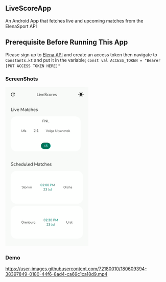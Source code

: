 ## LiveScoreApp
An Android App that fetches live and upcoming matches from the ElenaSport API

## Prerequisite Before Running This App
Please sign up to [Elena API](https://elenasport.io/) and create an access token then navigate to `Constants.kt` and put
it in the variable;
``
const val ACCESS_TOKEN = "Bearer [PUT ACCESS TOKEN HERE]"
``

### ScreenShots
<img src="screenshots/screenshot1.png" width="260">

### Demo
https://user-images.githubusercontent.com/72180010/180609394-38397849-0180-44f6-8ad4-ca69c1ca18d9.mp4